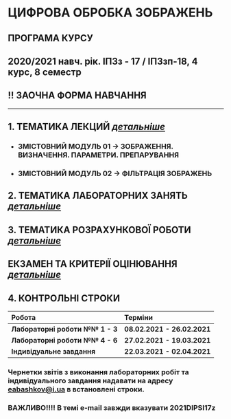 # **ЦИФРОВА ОБРОБКА ЗОБРАЖЕНЬ**
## ПРОГРАМА КУРСУ
## 2020/2021 навч. рік. ІПЗз - 17 / ІПЗзп-18, 4 курс, 8 семестр
##  !! ЗАОЧНА ФОРМА НАВЧАННЯ
___
##  1. **ТЕМАТИКА ЛЕКЦИЙ** [***детальніше***](/_LEC_/Lec_Common.md)
* ### ЗМІСТОВНИЙ МОДУЛЬ 01 -> ЗОБРАЖЕННЯ. ВИЗНАЧЕННЯ. ПАРАМЕТРИ. ПРЕПАРУВАННЯ
* ### ЗМІСТОВНИЙ МОДУЛЬ 02 -> ФІЛЬТРАЦІЯ ЗОБРАЖЕНЬ  

## 2. **ТЕМАТИКА ЛАБОРАТОРНИХ ЗАНЯТЬ** [***детальніше***](/_LAB_/Lab_Works_Common.md)

## 3. **ТЕМАТИКА РОЗРАХУНКОВОЇ РОБОТИ** [***детальніше***](/Individ_Settlement_Work/Tasks.md)

## ЕКЗАМЕН ТА КРИТЕРІЇ ОЦІНЮВАННЯ [***детальніше***](/_EXAM_/Exam_Common.md)

## 4. **КОНТРОЛЬНІ СТРОКИ**
|**Робота**|**Терміни**|
|:-------|:-------|
|**Лабораторні роботи   №№ 1 - 3**|**08.02.2021 -  26.02.2021**|
|**Лабораторні роботи   №№ 4 - 6** | **27.02.2021 -  19.03.2021**|
|**Індивідуальне завдання** | **22.03.2021 - 02.04.2021**|

### Чернетки звітів з виконання лабораторних робіт та індивідуального завдання надавати на адресу eabashkov@i.ua в встановлені строки.
### ВАЖЛИВО!!!! В темі e-mail завжди вказувати  **2021DIPSI17z**
